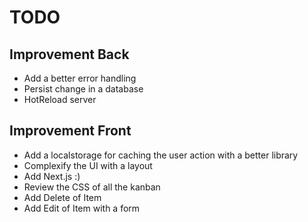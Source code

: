 # TODO

## Improvement Back

- Add a better error handling
- Persist change in a database
- HotReload server

## Improvement Front

- Add a localstorage for caching the user action with a better library
- Complexify the UI with a layout
- Add Next.js :)
- Review the CSS of all the kanban
- Add Delete of Item
- Add Edit of Item with a form
